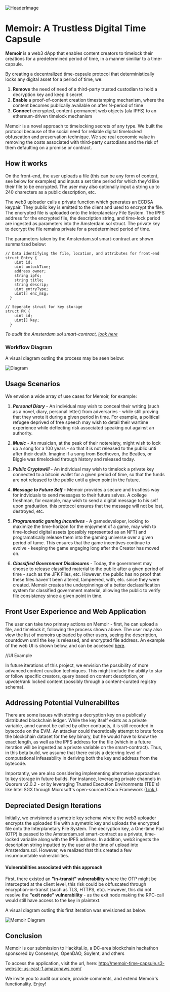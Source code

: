 ![HeaderImage](https://github.com/emcd173/EminenceAlignment/blob/master/Memoir%20Logo.PNG)

# Memoir: A Trustless Digital Time Capsule

<b>Memoir</b> is a web3 dApp that enables content creators to timelock their creations for a predetermined period of time, in a manner similiar to a time-capsule.

By creating a decentralized time-capsule protocol that deterministically locks any digital asset for a period of time, we: 
  1. <b>Remove</b> the need of need of a third-party trusted custodian to hold a decryption key and keep it secret
  2. <b>Enable</b> a proof-of-content creation timestamping mechanism, where the content becomes publically available on after N-period of time
  3. <b>Connect</b> encrypted, content-permanent web objects (ala IPFS) to an ethereum-driven timelock mechanism

Memoir is a novel approach to timelocking secrets of any type.  We built the protocol because of the social need for reliable digital timelocked obfuscation and preservation technique.  We see real economic value in removing the costs associated with third-party custodians and the risk of them defaulting on a promise or contract.


## How it works

On the front-end, the user uploads a file (this can be any form of content, see below for examples) and inputs a set time period for which they'd like their file to be encrypted.  The user may also optionally input a string up to 240 charecters as a public description, etc.

The web3 uploader calls a private function which generates an ECDSA keypair.  They public key is emitted to the client and used to encrypt the file.  The encrypted file is uploaded onto the Interplanetary File System.  The IPFS address for the encrypted file, the description string, and time-lock period are ingested as parameters into the Amsterdam.sol struct.  The private key to decrypt the file remains private for a predetermined period of time.

The parameters taken by the Amsterdam.sol smart-contract are shown summarized below:

```
// Data identifying the file, location, and attributes for front-end
struct Entry {
    uint id;
    uint unlockTime;
    address owner;
    string ipfs;
    string title;
    string descrip;
    uint entryType;
    uint[] enc_msg;
  }

// Seperate struct for key storage
struct PK {
    uint id;
    uint[] key;
  }

```
<i>To audit the Amsterdam.sol smart-contract, [look here](https://github.com/emcd173/EminenceAlignment/blob/master/client/contracts/Amsterdam.sol)</i>

### Workflow Diagram
A visual diagram outling the process may be seen below:

![Diagram](https://github.com/emcd173/EminenceAlignment/blob/master/Diagram2.PNG)


## Usage Scenarios

We envsion a wide array of use cases for Memoir, for example:

1. <i><b>Personal Diary</b></i> - An individual may wish to conceal their writing (such as a novel, diary, personal letter) from adversaries - while still proving that they wrote it during a given period in time.  For example, a political refugee deprived of free speech may wish to detail their wartime experience while deflecting risk associated speaking out against an authority.  

2. <i><b>Music</b></i> - An musician, at the peak of their notereiety, might wish to lock up a song for a 100 years - so that it is not released to the public unti after their death.  Imagine if a song from Beethoven, the Beatles, or Biggie was timelocked through history and released today.

3. <i><b>Public Cryptowill</b></i> - An individual may wish to timelock a private key connected to a bitcoin wallet for a given period of time, so that the funds are not released to the public until a given point in the future.

4. <i><b>Message to Future Self</b></i> - Memoir provides a secure and trustless way for indviduals to send messages to their future selves.  A college freshman, for example, may wish to send a digital message to his self upon graduation.  this protocol ensures that the message will not be lost, destroyed, etc.

5. <i><b>Programmatic gaming incentives</b></i> - A gamedeveloper, looking to maximize the time-horizon for the enjoyment of a game, may wish to time-locked digital assets (possibly represented as an NFT) and programatically release them into the gaming universe over a given period of tume.  This ensures that the game incentives continue to evolve - keeping the game engaging long after the Creator has moved on.

6. <i><b>Classified Government Disclosures</b></i> - Today, the government may choose to release classified material to the public after a given period of time - such as the JFK Files, etc.  However, the public has no proof that these files haven't been altered, tampeered, with, etc. since they were created.  Memoir creates the underpinnings of a better declassification system for classified government material, allowing the public to verify file consistency since a given point in time.


## Front User Experience and Web Application

The user can take two primary actions on Memoir - first, he can upload a file, and timelock it, following the process shown above.  The user may also view the list of memoirs uploaded by other users, seeing the description, countdown until the key is released, and encrypted file address.  An example of the web UI is shown below, and can be accessed [here](http://memoir-time-capsule.s3-website-us-east-1.amazonaws.com/).

//UI Example

In future iterations of this project, we envision the possibility of more advanced content curation techniques.  This might include the ability to star or follow specific creators, query based on content description, or upvote/rank locked content (possibly through a content-curated registry schema).


## Addressing Potential Vulnerabilites

There are some issues with storing a decryption key on a publically distributed blockchain ledger.  While the key itself exists as a private variable, annd cannot be called by other contracts, it is still recorded in bytecode on the EVM.  An attacker could theoretically attempt to brute force the blockchain dataset for the key binary, but he would have to know the exact length, as well as the IPFS address for the file (which in a future iteration will be ingested as a private variable on the smart-contract).  Thus, in this beta build, we assume that there exists a deterring level of computational infeasability in deriving both the key and address from the bytecode.

Importantly, we are also considering implementing alternative approaches to key storage in future builds.  For instance, leveraging private channels in Quorum v2.0.2 - or by leveraging Trusted Execution Environments (TEE's) like Intel SGX through Microsoft's open-sourced Coco Framework ([Link.](https://github.com/azure/coco-framework)).  


## Depreciated Design Iterations

Initially, we envisioned a symetric key schema where the web3 uploader encrypts the uploaded file with a symetric key and uploads the encrypted file onto the Interplanetary File System.  The decryption key, a One-time Pad (OTP) is passed to the Amsterdam.sol smart-contract as a private, time-locked variable along with the IPFS address.  In addition, web3 ingests the description string inputted by the user at the time of upload into Amsterdam.sol.  However, we realized that this created a few insurmountable vulnerabilities.

#### Vulnerabilities associated with this approach

First, there existed an <b>"in-transit" vulnerability</b> where the OTP might be intercepted at the client level, this risk could be obfuscated through encryption-in-transit (such as TLS, HTTPS, etc). However, this did not resolve the <b>"exit node" vulnerability</b> - as the exit node making the RPC-call would still have access to the key in plaintext.

A visual diagram outling this first iteration was envisioned as below:

![Memoir Diagram](https://github.com/emcd173/EminenceAlignment/blob/master/MemoirDiagram%20(2).PNG)


## Conclusion

Memoir is our submission to Hackital.io, a DC-area blockchain hackathon sponsored by Consensys, OpenDAO, Soylent, and others

To access the application, visit the url, here: http://memoir-time-capsule.s3-website-us-east-1.amazonaws.com/

We invite you to audit our code, provide comments, and extend Memoir's functionality.  Enjoy!
